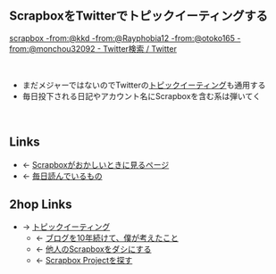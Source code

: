 ## ScrapboxをTwitterでトピックイーティングする
[scrapbox -from:@kkd -from:@Rayphobia12 -from:@otoko165 -from:@monchou32092 - Twitter検索 / Twitter](https://twitter.com/search?q=scrapbox%20-from%3A%40kkd%20-from%3A%40Rayphobia12%20-from%3A%40otoko165%20-from%3A%40monchou32092&src=typed_query&f=live)

<br>

- まだメジャーではないのでTwitterの[トピックイーティング](トピックイーティング.md)も通用する
- 毎日投下される日記やアカウント名にScrapboxを含む系は弾いてく

<br>

## Links
- ← [Scrapboxがおかしいときに見るページ](Scrapboxがおかしいときに見るページ.md)
- ← [毎日読んでいるもの](毎日読んでいるもの.md)

## 2hop Links
- → [トピックイーティング](トピックイーティング.md)
    - ← [ブログを10年続けて、僕が考えたこと](ブログを10年続けて、僕が考えたこと.md)
    - ← [他人のScrapboxをダシにする](他人のScrapboxをダシにする.md)
    - ← [Scrapbox Projectを探す](Scrapbox_Projectを探す.md)
